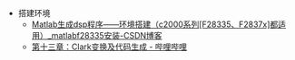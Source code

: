 - 搭建环境
	- [Matlab生成dsp程序——环境搭建（c2000系列[F28335、F2837x]都适用）_matlabf28335安装-CSDN博客](https://blog.csdn.net/qq_42151264/article/details/107114851)
	- [第十三章：Clark变换及代码生成 - 哔哩哔哩](https://www.bilibili.com/opus/889726729089712136)